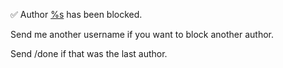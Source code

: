 ✅ Author [%s](https://www.reddit.com/user/%s) has been blocked.

Send me another username if you want to block another author.

Send /done if that was the last author.